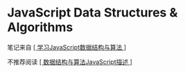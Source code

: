 # JavaScript Data Structures & Algorithms

笔记来自 [[ 学习JavaScript数据结构与算法 ]](https://book.douban.com/subject/26639401/)

不推荐阅读 [[ 数据结构与算法JavaScript描述 ]](https://book.douban.com/subject/25945449/)


